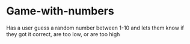 # Game-with-numbers
Has a user guess a random number between 1-10 and lets them know if they got it correct, are too low, or are too high
